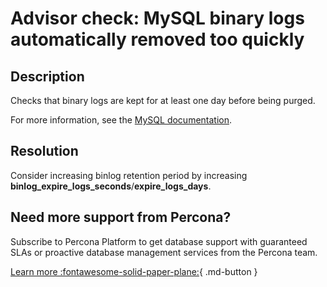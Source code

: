 # Advisor check: MySQL binary logs automatically removed too quickly

## Description

Checks that binary logs are kept for at least one day before being purged.

For more information, see the [MySQL documentation](https://dev.mysql.com/doc/refman/8.0/en/replication-options-binary-log.html#sysvar_binlog_expire_logs_seconds).

## Resolution

Consider increasing binlog retention period by increasing **binlog_expire_logs_seconds**/**expire_logs_days**.

## Need more support from Percona?

Subscribe to Percona Platform to get database support with guaranteed SLAs or proactive database management services from the Percona team.

[Learn more :fontawesome-solid-paper-plane:](https://per.co.na/subscribe){ .md-button }
